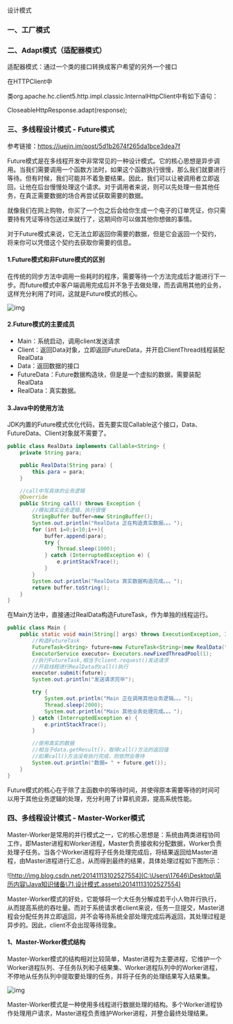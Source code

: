 设计模式

### 一、工厂模式

### 二、Adapt模式（适配器模式）

适配器模式：通过一个类的接口转换成客户希望的另外一个接口

在HTTPClient中

类org.apache.hc.client5.http.impl.classic.InternalHttpClient中有如下语句：

CloseableHttpResponse.adapt(response);



### 三、多线程设计模式 - Future模式

参考链接：https://juejin.im/post/5d1b2674f265da1bce3dea7f

Future模式是在多线程开发中非常常见的一种设计模式。它的核心思想是异步调用。当我们需要调用一个函数方法时，如果这个函数执行很慢，那么我们就要进行等待。但有时候，我们可能并不着急要结果。因此，我们可以让被调用者立即返回，让他在后台慢慢处理这个请求。对于调用者来说，则可以先处理一些其他任务，在真正需要数据的场合再尝试获取需要的数据。

就像我们在网上购物，你买了一个包之后会给你生成一个电子的订单凭证，你只需要持有凭证等待包送过来就行了，这期间你可以做其他你想做的事情。

对于Future模式来说，它无法立即返回你需要的数据，但是它会返回一个契约，将来你可以凭借这个契约去获取你需要的信息。

#### 1.Future模式和非Future模式的区别

在传统的同步方法中调用一些耗时的程序，需要等待一个方法完成后才能进行下一步。而future模式中客户端调用完成后并不急于去做处理，而去调用其他的业务，这样充分利用了时间，这就是Future模式的核心。

![img](C:\Users\17646\Desktop\简历内容\Java知识储备\71.设计模式.assets\16bb20e5f34c4699)

#### 2.Future模式的主要成员

- Main：系统启动，调用client发送请求
- Client：返回Data对象，立即返回FutureData，并开启ClientThread线程装配RealData
- Data：返回数据的接口
- FutureData：Future数据构造块，但是是一个虚拟的数据，需要装配RealData
- RealData：真实数据。

#### 3.Java中的使用方法

JDK内置的Future模式优化代码，首先要实现Callable这个接口，Data、FutureData、Client对象就不需要了。

```Java
public class RealData implements Callable<String> {
	private String para;

	public RealData(String para) {
		this.para = para;
	}

	//call中写具体的业务逻辑
	@Override
	public String call() throws Exception {
		//模拟真实业务逻辑，执行很慢
		StringBuffer buffer=new StringBuffer();
		System.out.println("RealData 正在构造真实数据。。。");
		for (int i=0;i<10;i++){
			buffer.append(para);
			try {
				Thread.sleep(1000);
			} catch (InterruptedException e) {
				e.printStackTrace();
			}
		}
		System.out.println("RealData 真实数据构造完成。。。");
		return buffer.toString();
	}
}
```

在Main方法中，直接通过RealData构造FutureTask，作为单独的线程运行。

```java
public class Main {
	public static void main(String[] args) throws ExecutionException, InterruptedException {
		//构造FutureTask
		FutureTask<String> future=new FutureTask<String>(new RealData("name"));
		ExecutorService executor= Executors.newFixedThreadPool(1);
		//执行FutureTask,相当于client.request()发送请求
		//开启线程进行RealData的call()执行
		executor.submit(future);
		System.out.println("发送请求完毕");

		try {
			System.out.println("Main 正在调用其他业务逻辑。。。");
			Thread.sleep(2000);
			System.out.println("Main 其他业务处理完成。。。");
		} catch (InterruptedException e) {
			e.printStackTrace();
		}

		//使用真实的数据
		//相当于data.getResult()，取得call()方法的返回值
		//如果call()方法没有执行完成，则依然会等待
		System.out.println("数据= " + future.get());
	}
}
```

Future模式的核心在于除了主函数中的等待时间，并使得原本需要等待的时间可以用于其他业务逻辑的处理，充分利用了计算机资源，提高系统性能。

### 四、多线程设计模式 - Master-Worker模式

Master-Worker是常用的并行模式之一，它的核心思想是：系统由两类进程协同工作，即Master进程和Worker进程，Master负责接收和分配数据，Worker负责处理子任务。当各个Worker进程将子任务处理完成后，将结果返回给Master进程，由Master进程进行汇总，从而得到最终的结果，具体处理过程如下图所示：

![http://img.blog.csdn.net/20141113102527554](C:\Users\17646\Desktop\简历内容\Java知识储备\71.设计模式.assets\20141113102527554)

Master-Worker模式的好处，它能够将一个大任务分解成若干小人物并行执行，从而提高系统的吞吐量。而对于系统请求者client来说，任务一旦提交，Master进程会分配任务并立即返回，并不会等待系统全部处理完成后再返回，其处理过程是异步的。因此，client不会出现等待现象。

#### 1、Master-Worker模式结构

Master-Worker模式的结构相对比较简单，Master进程为主要进程，它维护一个Worker进程队列、子任务队列和子结果集、Worker进程队列中的Worker进程，不停地从任务队列中提取要处理的任务，并将子任务的处理结果写入结果集。

![img](https://images2015.cnblogs.com/blog/980882/201702/980882-20170226231259991-550463638.png)



Master-Worker模式是一种使用多线程进行数据处理的结构。多个Worker进程协作处理用户请求，Master进程负责维护Worker进程，并整合最终处理结果。

